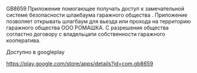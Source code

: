 GB8659
Приложение помогающее получать доступ к замечательной системе безопасности шлакбаума гаражного общества . Приложение позволяет открывать шлагбаум для вьезда или прохода  на территорию гаражного общества ООО РОМАШКА.  С разрешения общества согластно договору с владельцапи собственности гаражного кооператива. 

Доступно в googleplay

https://play.google.com/store/apps/details?id=com.gb8659
